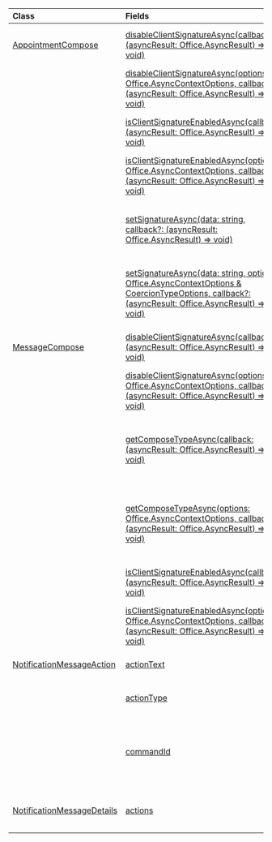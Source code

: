 | Class | Fields | Description |
|:---|:---|:---|
|[AppointmentCompose](/javascript/api/outlook/outlook.appointmentcompose)|[disableClientSignatureAsync(callback?: (asyncResult: Office.AsyncResult<void>) => void)](/javascript/api/outlook/outlook.appointmentcompose#disableclientsignatureasync-callback--asyncresult-)|Disables the Outlook client signature.|
||[disableClientSignatureAsync(options: Office.AsyncContextOptions, callback?: (asyncResult: Office.AsyncResult<void>) => void)](/javascript/api/outlook/outlook.appointmentcompose#disableclientsignatureasync-options--callback--asyncresult-)|Disables the Outlook client signature.|
||[isClientSignatureEnabledAsync(callback: (asyncResult: Office.AsyncResult<boolean>) => void)](/javascript/api/outlook/outlook.appointmentcompose#isclientsignatureenabledasync-callback--asyncresult-)|Gets if the client signature is enabled.|
||[isClientSignatureEnabledAsync(options: Office.AsyncContextOptions, callback: (asyncResult: Office.AsyncResult<boolean>) => void)](/javascript/api/outlook/outlook.appointmentcompose#isclientsignatureenabledasync-options--callback--asyncresult-)|Gets if the client signature is enabled.|
||[setSignatureAsync(data: string, callback?: (asyncResult: Office.AsyncResult<void>) => void)](/javascript/api/outlook/outlook.appointmentcompose#setsignatureasync-data--callback--asyncresult-)|Adds or replaces the signature of the item body.|
||[setSignatureAsync(data: string, options: Office.AsyncContextOptions & CoercionTypeOptions, callback?: (asyncResult: Office.AsyncResult<void>) => void)](/javascript/api/outlook/outlook.appointmentcompose#setsignatureasync-data--options--callback--asyncresult-)|Adds or replaces the signature of the item body.|
|[MessageCompose](/javascript/api/outlook/outlook.messagecompose)|[disableClientSignatureAsync(callback?: (asyncResult: Office.AsyncResult<void>) => void)](/javascript/api/outlook/outlook.messagecompose#disableclientsignatureasync-callback--asyncresult-)|Disables the Outlook client signature.|
||[disableClientSignatureAsync(options: Office.AsyncContextOptions, callback?: (asyncResult: Office.AsyncResult<void>) => void)](/javascript/api/outlook/outlook.messagecompose#disableclientsignatureasync-options--callback--asyncresult-)|Disables the Outlook client signature.|
||[getComposeTypeAsync(callback: (asyncResult: Office.AsyncResult<any>) => void)](/javascript/api/outlook/outlook.messagecompose#getcomposetypeasync-callback--asyncresult-)|Specifies the type of message compose and its coercion type.|
||[getComposeTypeAsync(options: Office.AsyncContextOptions, callback: (asyncResult: Office.AsyncResult<any>) => void)](/javascript/api/outlook/outlook.messagecompose#getcomposetypeasync-options--callback--asyncresult-)|Specifies the type of message compose and its coercion type.|
||[isClientSignatureEnabledAsync(callback: (asyncResult: Office.AsyncResult<boolean>) => void)](/javascript/api/outlook/outlook.messagecompose#isclientsignatureenabledasync-callback--asyncresult-)|Gets if the client signature is enabled.|
||[isClientSignatureEnabledAsync(options: Office.AsyncContextOptions, callback: (asyncResult: Office.AsyncResult<boolean>) => void)](/javascript/api/outlook/outlook.messagecompose#isclientsignatureenabledasync-options--callback--asyncresult-)|Gets if the client signature is enabled.|
|[NotificationMessageAction](/javascript/api/outlook/outlook.notificationmessageaction)|[actionText](/javascript/api/outlook/outlook.notificationmessageaction#actiontext)|The text of the action link.|
||[actionType](/javascript/api/outlook/outlook.notificationmessageaction#actiontype)|The type of action to be performed.|
||[commandId](/javascript/api/outlook/outlook.notificationmessageaction#commandid)|The button defined in the manifest based on the item type.|
|[NotificationMessageDetails](/javascript/api/outlook/outlook.notificationmessagedetails)|[actions](/javascript/api/outlook/outlook.notificationmessagedetails#actions)|Specifies actions for the message.|
